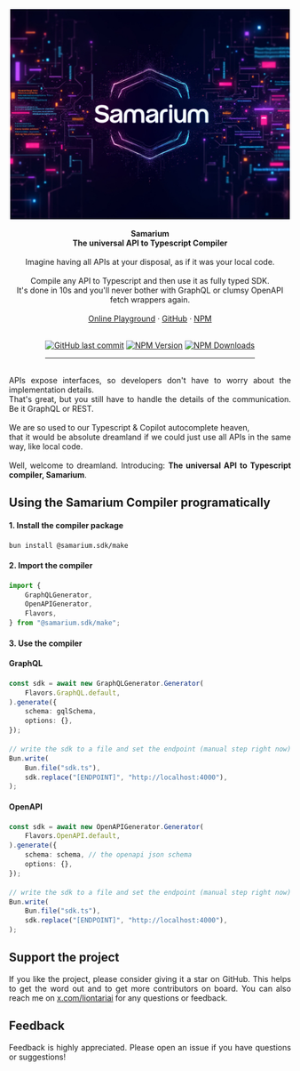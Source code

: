 <div style="display: flex; flex-direction: column; align-items: center; max-width: 830px; margin: 0 auto;">
<img src="https://github.com/liontariai/samarium/raw/main/docs/images/hero-image.jpg" alt="Samarium Hero Image" style="width: 830px;"/>
<br />
<div align="center"><strong>Samarium</strong></div>
<div align="center"><strong>The universal API to Typescript Compiler</strong></div>
<br />
<div align="center">
Imagine having all APIs at your disposal, as if it was your local code.
<br/>
<br/>
Compile any API to Typescript and then use it as fully typed SDK.
<br/>
It's done in 10s and you'll never bother with GraphQL or clumsy OpenAPI fetch wrappers again.
</div>
<br />
<div align="center">
<a href="https://liontari.ai/#playground">Online Playground</a> 
<span> · </span>
<a href="https://github.com/liontariai/samarium">GitHub</a> 
<span> · </span>
<a href="https://npmjs.com/package/@samarium.sdk/make">NPM</a>
<br />
<br />

[![GitHub last commit](https://img.shields.io/github/last-commit/liontariai/samarium)](https://github.com/liontariai/samarium/commits/main/)
[![NPM Version](https://img.shields.io/npm/v/%40samarium.sdk%2Fmake)](https://www.npmjs.com/package/@samarium.sdk/make)
[![NPM Downloads](https://img.shields.io/npm/dm/%40samarium.sdk%2Fmake)](https://www.npmjs.com/package/@samarium.sdk/make)

<hr/>
</div>

<div align="justify">
<br/>
APIs expose interfaces, so developers don't have to worry about the implementation details.
<br/>
That's great, but you still have to handle the details of the communication. Be it GraphQL or REST.
<br/>
<br/>
We are so used to our Typescript & Copilot autocomplete heaven,
<br/>
that it would be absolute dreamland if we could just use all APIs in the same way, like local code.
<br/>
<br/>
Well, welcome to dreamland. Introducing: <strong>The universal API to Typescript compiler, Samarium</strong>.

## Using the Samarium Compiler programatically

#### 1. Install the compiler package

```bash
bun install @samarium.sdk/make
```

#### 2. Import the compiler

```typescript
import {
    GraphQLGenerator,
    OpenAPIGenerator,
    Flavors,
} from "@samarium.sdk/make";
```

#### 3. Use the compiler

#### GraphQL

```typescript
const sdk = await new GraphQLGenerator.Generator(
    Flavors.GraphQL.default,
).generate({
    schema: gqlSchema,
    options: {},
});

// write the sdk to a file and set the endpoint (manual step right now)
Bun.write(
    Bun.file("sdk.ts"),
    sdk.replace("[ENDPOINT]", "http://localhost:4000"),
);
```

#### OpenAPI

```typescript
const sdk = await new OpenAPIGenerator.Generator(
    Flavors.OpenAPI.default,
).generate({
    schema: schema, // the openapi json schema
    options: {},
});

// write the sdk to a file and set the endpoint (manual step right now)
Bun.write(
    Bun.file("sdk.ts"),
    sdk.replace("[ENDPOINT]", "http://localhost:4000"),
);
```

## Support the project

If you like the project, please consider giving it a star on GitHub. This helps to get the word out and to get more contributors on board.
You can also reach me on [x.com/liontariai](https://x.com/liontariai) for any questions or feedback.

## Feedback

Feedback is highly appreciated. Please open an issue if you have questions or suggestions!
